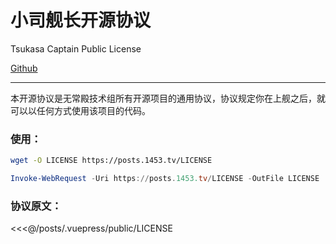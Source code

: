 # 小司舰长开源协议

Tsukasa Captain Public License

[Github](https://github.com/anitya-tech/tsukasa-captain-license)

---

本开源协议是无常殿技术组所有开源项目的通用协议，协议规定你在<BiliUser room=14846654 name=小司直播间 />上舰之后，就可以以任何方式使用该项目的代码。

### 使用：

```bash
wget -O LICENSE https://posts.1453.tv/LICENSE
```

```powershell
Invoke-WebRequest -Uri https://posts.1453.tv/LICENSE -OutFile LICENSE
```

### 协议原文：

<<<@/posts/.vuepress/public/LICENSE
